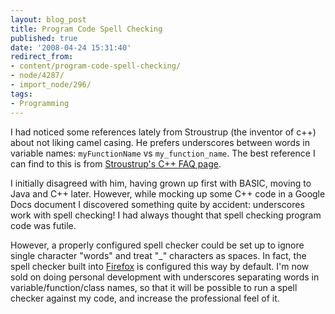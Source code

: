 ```yaml
---
layout: blog_post
title: Program Code Spell Checking
published: true
date: '2008-04-24 15:31:40'
redirect_from:
- content/program-code-spell-checking/
- node/4287/
- import_node/296/
tags:
- Programming
---
```


I had noticed some references lately from Stroustrup (the inventor of c++) about not liking camel casing. He prefers underscores between words in variable names: `myFunctionName` vs `my_function_name`. The best reference I can find to this is from [Stroustrup's C++ FAQ page](http://www.stroustrup.com/bs_faq2.html#Hungarian). 

I initially disagreed with him, having grown up first with BASIC, moving to Java and C++ later. However, while mocking up some C++ code in a Google Docs document I discovered something quite by accident: underscores work with spell checking! I had always thought that spell checking program code was futile. 

However, a properly configured spell checker could be set up to ignore single character "words" and treat "_" characters as spaces. In fact, the spell checker built into [Firefox](http://www.mozilla.org/) is configured this way by default. I'm now sold on doing personal development with underscores separating words in variable/function/class names, so that it will be possible to run a spell checker against my code, and increase the professional feel of it.
